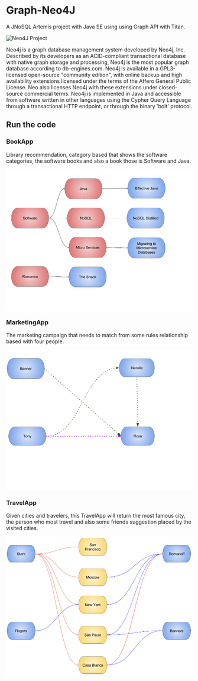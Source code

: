 # Graph-Neo4J

A JNoSQL Artemis project with Java SE using using Graph API with Titan.

![Neo4J Project](http://info.neo4j.com/rs/773-GON-065/images/neo4j_logo.png)

Neo4j is a graph database management system developed by  Neo4j, Inc. Described by its developers as an ACID-compliant transactional database with native graph storage and processing, Neo4j is the most popular graph database according to db-engines.com. Neo4j is available in a GPL3-licensed open-source "community edition", with online backup and high availability extensions licensed under the terms of the Affero General Public License. Neo also licenses Neo4j with these extensions under closed-source commercial terms. Neo4j is implemented in Java and accessible from software written in other languages using the Cypher Query Language through a transactional HTTP endpoint, or through the binary 'bolt' protocol.


## Run the code

### BookApp

Library recommendation, category based that shows the software categories, the software books and also a book those is
 Software and Java.

![BookApp](Book.png)

### MarketingApp


The marketing campaign that needs to match from some rules relationship based with four people.

![MarketingApp](Marketing.png)

### TravelApp

Given cities and travelers, this TravelApp will return the most famous city, the person who most travel and also some
 friends suggestion placed by the visited cities.

![Travel](Travel.png)
